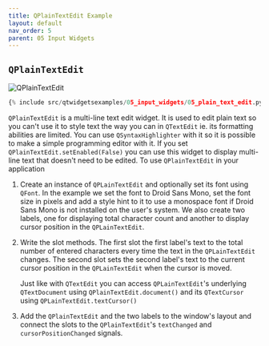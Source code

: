 ```yaml
---
title: QPlainTextEdit Example
layout: default
nav_order: 5
parent: 05 Input Widgets
---
```


## `QPlainTextEdit`

![QPlainTextEdit](/blog/images/qtwidgetsexamples/05_input_widgets/05_plain_text_edit.png)

```python
{% include src/qtwidgetsexamples/05_input_widgets/05_plain_text_edit.py %}
```

`QPlainTextEdit` is a multi-line text edit widget. It is used to edit plain text so you can't use it to style text the way you can in `QTextEdit` ie. its formatting abilities are limited. You can use `QSyntaxHighlighter` with it so it is possible to make a simple programming editor with it. If you set `QPlainTextEdit.setEnabled(False)` you can use this widget to display multi-line text that doesn't need to be edited. To use `QPlainTextEdit` in your application

1. Create an instance of `QPLainTextEdit` and optionally set its font using `QFont`. In the example we set the font to Droid Sans Mono, set the font size in pixels and add a style hint to it to use a monospace font if Droid Sans Mono is not installed on the user's system. We also create two labels, one for displaying total character count and another to display cursor position in the `QPLainTextEdit`.

2. Write the slot methods. The first slot the first label's text to the total number of entered characters every time the text in the `QPLainTextEdit` changes. The second slot sets the second label's text to the current cursor position in the `QPLainTextEdit` when the cursor is moved.

    Just like with `QTextEdit` you can access `QPLainTextEdit`'s underlying `QTextDocument` using `QPlainTextEdit.document()` and its `QTextCursor` using `QPLainTextEdit.textCursor()`

3. Add the `QPlainTextEdit` and the two labels to the window's layout and connect the slots to the `QPlainTextEdit`'s `textChanged` and `cursorPositionChanged` signals.